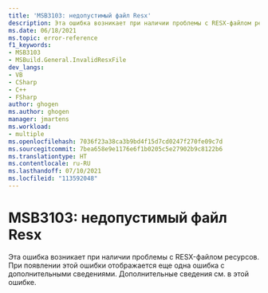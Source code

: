 ```yaml
---
title: 'MSB3103: недопустимый файл Resx'
description: Эта ошибка возникает при наличии проблемы с RESX-файлом ресурсов.
ms.date: 06/18/2021
ms.topic: error-reference
f1_keywords:
- MSB3103
- MSBuild.General.InvalidResxFile
dev_langs:
- VB
- CSharp
- C++
- FSharp
author: ghogen
ms.author: ghogen
manager: jmartens
ms.workload:
- multiple
ms.openlocfilehash: 7036f23a38ca3b9bd4f15d7cd0247f270fe09c7d
ms.sourcegitcommit: 7bea658e9e1176e6f1b0205c5e27902b9c8122b6
ms.translationtype: HT
ms.contentlocale: ru-RU
ms.lasthandoff: 07/10/2021
ms.locfileid: "113592048"
---
```

# <a name="msb3103-invalid-resx-file"></a>MSB3103: недопустимый файл Resx

Эта ошибка возникает при наличии проблемы с RESX-файлом ресурсов. При появлении этой ошибки отображается еще одна ошибка с дополнительными сведениями. Дополнительные сведения см. в этой ошибке.
